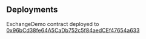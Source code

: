 ## Deployments

ExchangeDemo contract deployed to [0x96bCd38fe64A5CaDb752c5f84aedCEf47654a633](https://testnet.blockscout.injective.network/address/0x96bCd38fe64A5CaDb752c5f84aedCEf47654a633)
